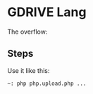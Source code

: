 GDRIVE Lang
===========================

The overflow:

## Steps


Use it like this:

```
~: php php.upload.php ...
```


